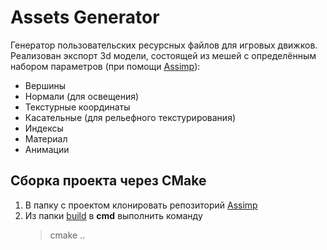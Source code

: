 # Assets Generator
Генератор пользовательских ресурсных файлов для игровых движков.<br>
Реализован экспорт 3d модели, состоящей из мешей с определённым набором параметров (при помощи [Assimp](https://github.com/assimp/assimp)):
- Вершины
- Нормали (для освещения)
- Текстурные координаты
- Касательные (для рельефного текстурирования)
- Индексы
- Материал
- Анимации
## Сборка проекта через CMake
1.  В папку с проектом клонировать репозиторий [Assimp](https://github.com/assimp/assimp)
2.  Из папки [build](/build) в **cmd** выполнить команду 
    >cmake ..
